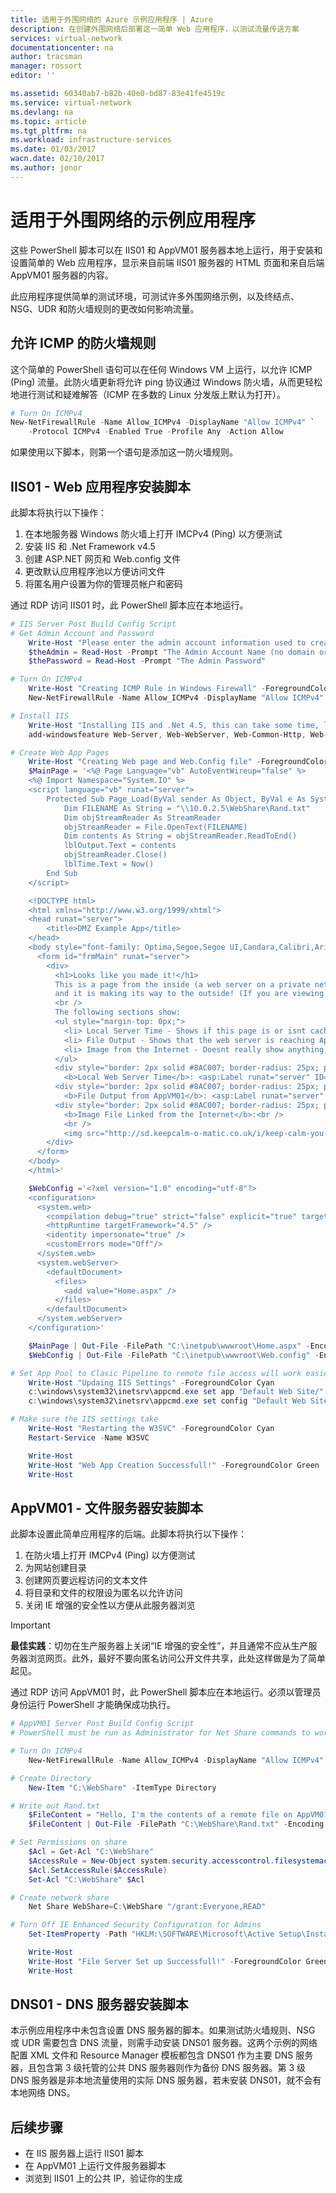 ```yaml
---
title: 适用于外围网络的 Azure 示例应用程序 | Azure
description: 在创建外围网络后部署这一简单 Web 应用程序，以测试流量传送方案
services: virtual-network
documentationcenter: na
author: tracsman
manager: rossort
editor: ''

ms.assetid: 60340ab7-b82b-40e0-bd87-83e41fe4519c
ms.service: virtual-network
ms.devlang: na
ms.topic: article
ms.tgt_pltfrm: na
ms.workload: infrastructure-services
ms.date: 01/03/2017
wacn.date: 02/10/2017
ms.author: jonor
---
```


# 适用于外围网络的示例应用程序

这些 PowerShell 脚本可以在 IIS01 和 AppVM01 服务器本地上运行，用于安装和设置简单的 Web 应用程序，显示来自前端 IIS01 服务器的 HTML 页面和来自后端 AppVM01 服务器的内容。

此应用程序提供简单的测试环境，可测试许多外围网络示例，以及终结点、NSG、UDR 和防火墙规则的更改如何影响流量。

## 允许 ICMP 的防火墙规则
这个简单的 PowerShell 语句可以在任何 Windows VM 上运行，以允许 ICMP (Ping) 流量。此防火墙更新将允许 ping 协议通过 Windows 防火墙，从而更轻松地进行测试和疑难解答（ICMP 在多数的 Linux 分发版上默认为打开）。

```PowerShell
# Turn On ICMPv4
New-NetFirewallRule -Name Allow_ICMPv4 -DisplayName "Allow ICMPv4" `
    -Protocol ICMPv4 -Enabled True -Profile Any -Action Allow
```

如果使用以下脚本，则第一个语句是添加这一防火墙规则。

## IIS01 - Web 应用程序安装脚本
此脚本将执行以下操作：

1. 在本地服务器 Windows 防火墙上打开 IMCPv4 (Ping) 以方便测试
2. 安装 IIS 和 .Net Framework v4.5
3. 创建 ASP.NET 网页和 Web.config 文件
4. 更改默认应用程序池以方便访问文件
5. 将匿名用户设置为你的管理员帐户和密码

通过 RDP 访问 IIS01 时，此 PowerShell 脚本应在本地运行。

```PowerShell
# IIS Server Post Build Config Script
# Get Admin Account and Password
    Write-Host "Please enter the admin account information used to create this VM:" -ForegroundColor Cyan
    $theAdmin = Read-Host -Prompt "The Admin Account Name (no domain or machine name)"
    $thePassword = Read-Host -Prompt "The Admin Password"

# Turn On ICMPv4
    Write-Host "Creating ICMP Rule in Windows Firewall" -ForegroundColor Cyan
    New-NetFirewallRule -Name Allow_ICMPv4 -DisplayName "Allow ICMPv4" -Protocol ICMPv4 -Enabled True -Profile Any -Action Allow

# Install IIS
    Write-Host "Installing IIS and .Net 4.5, this can take some time, like 15+ minutes..." -ForegroundColor Cyan
    add-windowsfeature Web-Server, Web-WebServer, Web-Common-Http, Web-Default-Doc, Web-Dir-Browsing, Web-Http-Errors, Web-Static-Content, Web-Health, Web-Http-Logging, Web-Performance, Web-Stat-Compression, Web-Security, Web-Filtering, Web-App-Dev, Web-ISAPI-Ext, Web-ISAPI-Filter, Web-Net-Ext, Web-Net-Ext45, Web-Asp-Net45, Web-Mgmt-Tools, Web-Mgmt-Console

# Create Web App Pages
    Write-Host "Creating Web page and Web.Config file" -ForegroundColor Cyan
    $MainPage = '<%@ Page Language="vb" AutoEventWireup="false" %>
    <%@ Import Namespace="System.IO" %>
    <script language="vb" runat="server">
        Protected Sub Page_Load(ByVal sender As Object, ByVal e As System.EventArgs) Handles Me.Load
            Dim FILENAME As String = "\\10.0.2.5\WebShare\Rand.txt"
            Dim objStreamReader As StreamReader
            objStreamReader = File.OpenText(FILENAME)
            Dim contents As String = objStreamReader.ReadToEnd()
            lblOutput.Text = contents
            objStreamReader.Close()
            lblTime.Text = Now()
        End Sub
    </script>

    <!DOCTYPE html>
    <html xmlns="http://www.w3.org/1999/xhtml">
    <head runat="server">
        <title>DMZ Example App</title>
    </head>
    <body style="font-family: Optima,Segoe,Segoe UI,Candara,Calibri,Arial,sans-serif;">
      <form id="frmMain" runat="server">
        <div>
          <h1>Looks like you made it!</h1>
          This is a page from the inside (a web server on a private network),<br />
          and it is making its way to the outside! (If you are viewing this from the internet)<br />
          <br />
          The following sections show:
          <ul style="margin-top: 0px;">
            <li> Local Server Time - Shows if this page is or isnt cached anywhere</li>
            <li> File Output - Shows that the web server is reaching AppVM01 on the backend subnet and successfully returning content</li>
            <li> Image from the Internet - Doesnt really show anything, but it made me happy to see this when the app worked</li>
          </ul>
          <div style="border: 2px solid #8AC007; border-radius: 25px; padding: 20px; margin: 10px; width: 650px;">
            <b>Local Web Server Time</b>: <asp:Label runat="server" ID="lblTime" /></div>
          <div style="border: 2px solid #8AC007; border-radius: 25px; padding: 20px; margin: 10px; width: 650px;">
            <b>File Output from AppVM01</b>: <asp:Label runat="server" ID="lblOutput" /></div>
          <div style="border: 2px solid #8AC007; border-radius: 25px; padding: 20px; margin: 10px; width: 650px;">
            <b>Image File Linked from the Internet</b>:<br />
            <br />
            <img src="http://sd.keepcalm-o-matic.co.uk/i/keep-calm-you-made-it-7.png" alt="You made it!" width="150" length="175"/></div>
        </div>
      </form>
    </body>
    </html>'

    $WebConfig ='<?xml version="1.0" encoding="utf-8"?>
    <configuration>
      <system.web>
        <compilation debug="true" strict="false" explicit="true" targetFramework="4.5" />
        <httpRuntime targetFramework="4.5" />
        <identity impersonate="true" />
        <customErrors mode="Off"/>
      </system.web>
      <system.webServer>
        <defaultDocument>
          <files>
            <add value="Home.aspx" />
          </files>
        </defaultDocument>
      </system.webServer>
    </configuration>'

    $MainPage | Out-File -FilePath "C:\inetpub\wwwroot\Home.aspx" -Encoding ascii
    $WebConfig | Out-File -FilePath "C:\inetpub\wwwroot\Web.config" -Encoding ascii

# Set App Pool to Clasic Pipeline to remote file access will work easier
    Write-Host "Updaing IIS Settings" -ForegroundColor Cyan
    c:\windows\system32\inetsrv\appcmd.exe set app "Default Web Site/" /applicationPool:".NET v4.5 Classic"
    c:\windows\system32\inetsrv\appcmd.exe set config "Default Web Site/" /section:system.webServer/security/authentication/anonymousAuthentication /userName:$theAdmin /password:$thePassword /commit:apphost

# Make sure the IIS settings take
    Write-Host "Restarting the W3SVC" -ForegroundColor Cyan
    Restart-Service -Name W3SVC

    Write-Host
    Write-Host "Web App Creation Successfull!" -ForegroundColor Green
    Write-Host
```

## AppVM01 - 文件服务器安装脚本
此脚本设置此简单应用程序的后端。此脚本将执行以下操作：

1. 在防火墙上打开 IMCPv4 (Ping) 以方便测试
2. 为网站创建目录
3. 创建网页要远程访问的文本文件
4. 将目录和文件的权限设为匿名以允许访问
5. 关闭 IE 增强的安全性以方便从此服务器浏览

> [!IMPORTANT]
**最佳实践**：切勿在生产服务器上关闭“IE 增强的安全性”，并且通常不应从生产服务器浏览网页。此外，最好不要向匿名访问公开文件共享，此处这样做是为了简单起见。
> 
> 

通过 RDP 访问 AppVM01 时，此 PowerShell 脚本应在本地运行。必须以管理员身份运行 PowerShell 才能确保成功执行。

```PowerShell
# AppVM01 Server Post Build Config Script
# PowerShell must be run as Administrator for Net Share commands to work

# Turn On ICMPv4
    New-NetFirewallRule -Name Allow_ICMPv4 -DisplayName "Allow ICMPv4" -Protocol ICMPv4 -Enabled True -Profile Any -Action Allow

# Create Directory
    New-Item "C:\WebShare" -ItemType Directory

# Write out Rand.txt
    $FileContent = "Hello, I'm the contents of a remote file on AppVM01."
    $FileContent | Out-File -FilePath "C:\WebShare\Rand.txt" -Encoding ascii

# Set Permissions on share
    $Acl = Get-Acl "C:\WebShare"
    $AccessRule = New-Object system.security.accesscontrol.filesystemaccessrule("Everyone","ReadAndExecute, Synchronize","ContainerInherit, ObjectInherit","InheritOnly","Allow")
    $Acl.SetAccessRule($AccessRule)
    Set-Acl "C:\WebShare" $Acl

# Create network share
    Net Share WebShare=C:\WebShare "/grant:Everyone,READ"

# Turn Off IE Enhanced Security Configuration for Admins
    Set-ItemProperty -Path "HKLM:\SOFTWARE\Microsoft\Active Setup\Installed Components\{A509B1A7-37EF-4b3f-8CFC-4F3A74704073}" -Name "IsInstalled" -Value 0

    Write-Host
    Write-Host "File Server Set up Successfull!" -ForegroundColor Green
    Write-Host
```

## DNS01 - DNS 服务器安装脚本
本示例应用程序中未包含设置 DNS 服务器的脚本。如果测试防火墙规则、NSG 或 UDR 需要包含 DNS 流量，则需手动安装 DNS01 服务器。这两个示例的网络配置 XML 文件和 Resource Manager 模板都包含 DNS01 作为主要 DNS 服务器，且包含第 3 级托管的公共 DNS 服务器则作为备份 DNS 服务器。第 3 级 DNS 服务器是非本地流量使用的实际 DNS 服务器，若未安装 DNS01，就不会有本地网络 DNS。

## 后续步骤
* 在 IIS 服务器上运行 IIS01 脚本
* 在 AppVM01 上运行文件服务器脚本
* 浏览到 IIS01 上的公共 IP，验证你的生成

<!--Link References-->

[HOME]: ../security/best-practices-network-security.md

<!---HONumber=Mooncake_0206_2017-->
<!--Update_Description: wording update-->
